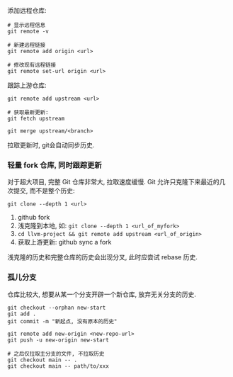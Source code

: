 添加远程仓库:
```shell
# 显示远程信息
git remote -v

# 新建远程链接
git remote add origin <url>

# 修改现有远程链接
git remote set-url origin <url>
```

跟踪上游仓库:
```shell
git remote add upstream <url>

# 获取最新更新:
git fetch upstream

git merge upstream/<branch>
```

拉取更新时, git会自动同步历史.

### 轻量 fork 仓库, 同时跟踪更新

对于超大项目, 完整 Git 仓库非常大, 拉取速度缓慢. Git 允许只克隆下来最近的几次提交, 而不是整个历史:
```shell
git clone --depth 1 <url>
```

1. github fork
2. 浅克隆到本地, 如: `git clone --depth 1 <url_of_myfork>`
3. `cd llvm-project && git remote add upstream <url_of_origin>`
4. 获取上游更新: github sync a fork

浅克隆的历史和完整仓库的历史会出现分叉, 此时应尝试 rebase 历史.

### 孤儿分支

仓库比较大, 想要从某一个分支开辟一个新仓库, 放弃无关分支的历史. 

```shell
git checkout --orphan new-start 
git add .
git commit -m "新起点, 没有原本的历史"

git remote add new-origin <new-repo-url>
git push -u new-origin new-start

# 之后仅拉取主分支的文件, 不拉取历史
git checkout main -- .
git checkout main -- path/to/xxx
```